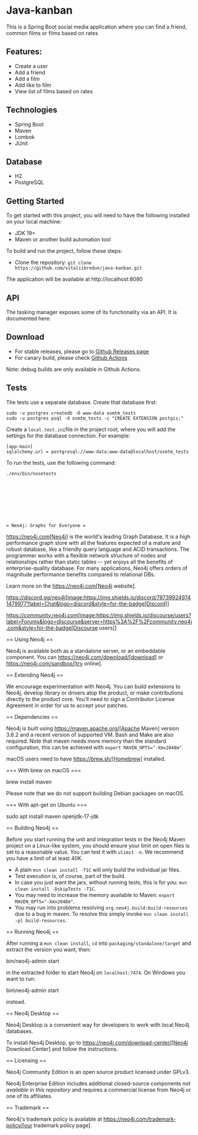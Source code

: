 # Java-kanban 

This is a Spring Boot social media application where you can find a friend, common films or films based on rates
  
## Features:	
- Create a user
- Add a friend
- Add a film 
- Add like to film
- View list of films based on rates

## Technologies
* Spring Boot
* Maven
* Lombok
* JUnit

## Database
- H2
- PostgreSQL
 
## Getting Started
To get started with this project, you will need to have the following installed on your local machine:

* JDK 19+
* Maven or another build automation tool 

To build and run the project, follow these steps:

* Clone the repository: `git clone https://github.com/vitaliibredun/java-kanban.git`

The application will be available at http://localhost:8080

## API

The tasking manager exposes some of its functionality via an API. It is documented here: 





## Download

- For stable releases, please go to [Github Releases page](https://github.com/LSPosed/LSPosed/releases)
- For canary build, please check [Github Actions](https://github.com/LSPosed/LSPosed/actions)

Note: debug builds are only available in Github Actions.





## Tests

The tests use a separate database. Create that database first:

    sudo -u postgres createdb -O www-data osmtm_tests
    sudo -u postgres psql -d osmtm_tests -c "CREATE EXTENSION postgis;"

Create a `local.test.ini`file in the project root, where you will add the
settings for the database connection.
For example:

    [app:main]
    sqlalchemy.url = postgresql://www-data:www-data@localhost/osmtm_tests

To run the tests, use the following command:

    ./env/bin/nosetests
    
    
    
    
    
    
    
    
    
    = Neo4j: Graphs for Everyone =

https://neo4j.com[Neo4j] is the world's leading Graph Database. It is a high performance graph store with all the features expected of a mature and robust database, like a friendly query language and ACID transactions. The programmer works with a flexible network structure of nodes and relationships rather than static tables -- yet enjoys all the benefits of enterprise-quality database. For many applications, Neo4j offers orders of magnitude performance benefits compared to relational DBs.

Learn more on the https://neo4j.com[Neo4j website].

https://discord.gg/neo4j[image:https://img.shields.io/discord/787399249741479977?label=Chat&logo=discord&style=for-the-badge[Discord]]

https://community.neo4j.com[image:https://img.shields.io/discourse/users?label=Forums&logo=discourse&server=https%3A%2F%2Fcommunity.neo4j.com&style=for-the-badge[Discourse users]]

== Using Neo4j ==

Neo4j is available both as a standalone server, or an embeddable component. You can https://neo4j.com/download/[download] or https://neo4j.com/sandbox/[try online].

== Extending Neo4j ==

We encourage experimentation with Neo4j. You can build extensions to Neo4j, develop library or drivers atop the product, or make contributions directly to the product core. You'll need to sign a Contributor License Agreement in order for us to accept your patches.

== Dependencies ==

Neo4j is built using https://maven.apache.org/[Apache Maven] version 3.8.2 and a recent version of supported VM. Bash and Make are also required. Note that maven needs more memory than the standard configuration, this can be achieved with `export MAVEN_OPTS="-Xmx2048m"`.

macOS users need to have https://brew.sh/[Homebrew] installed.

=== With brew on macOS ===

  brew install maven

Please note that we do not support building Debian packages on macOS.

=== With apt-get on Ubuntu ===

  sudo apt install maven openjdk-17-jdk

== Building Neo4j ==

Before you start running the unit and integration tests in the Neo4j Maven project on a Linux-like system, you should ensure your limit on open files is set to a reasonable value. You can test it with `ulimit -n`. We recommend you have a limit of at least 40K.

* A plain `mvn clean install -T1C` will only build the individual jar files.
* Test execution is, of course, part of the build.
* In case you just want the jars, without running tests, this is for you: `mvn clean install -DskipTests -T1C`.
* You may need to increase the memory available to Maven: `export MAVEN_OPTS="-Xmx2048m"`.
* You may run into problems resolving `org.neo4j.build:build-resources` due to a bug in maven. To resolve this simply invoke `mvn clean install -pl build-resources`.

== Running Neo4j ==

After running a `mvn clean install`, `cd` into `packaging/standalone/target` and extract the version you want, then:

  bin/neo4j-admin start

in the extracted folder to start Neo4j on `localhost:7474`. On Windows you want to run:

  bin\neo4j-admin start

instead.

== Neo4j Desktop ==

Neo4j Desktop is a convenient way for developers to work with local Neo4j databases.

To install Neo4j Desktop, go to https://neo4j.com/download-center/[Neo4j Download Center] and follow the instructions. 

== Licensing ==

Neo4j Community Edition is an open source product licensed under GPLv3.

Neo4j Enterprise Edition includes additional closed-source components _not available in this repository_ and requires a commercial license from Neo4j or one of its affiliates.

== Trademark ==

Neo4j's trademark policy is available at https://neo4j.com/trademark-policy/[our trademark policy page].
